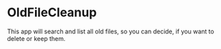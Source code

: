 # OldFileCleanup
This app will search and list all old files, so you can decide, if you want to delete or keep them.
